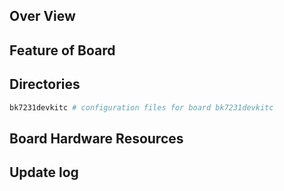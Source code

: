 ## Over View

## Feature of Board

## Directories

```sh
bk7231devkitc # configuration files for board bk7231devkitc
```

## Board Hardware Resources

## Update log
